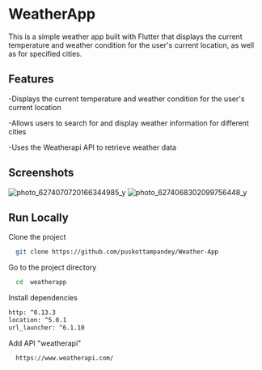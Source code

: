# WeatherApp

This is a simple weather app built with Flutter that displays the current temperature and weather condition for the user's current location, as well as for specified cities.

## Features

-Displays the current temperature and weather condition for the user's current location

-Allows users to search for and display weather information for different cities

-Uses the Weatherapi API to retrieve weather data

## Screenshots

![photo_6274070720166344985_y](https://github.com/puskottampandey/Weather-App/assets/83902408/2e337bd6-334b-4d9e-a40a-4746c12f2c09)
![photo_6274068302099756448_y](https://github.com/puskottampandey/Weather-App/assets/83902408/8378c586-758d-4f64-bc22-e60dba5775a0)

## Run Locally

Clone the project

```bash
  git clone https://github.com/puskottampandey/Weather-App
```

Go to the project directory

```bash
  cd  weatherapp

```

Install dependencies

```bash
http: ^0.13.3
location: ^5.0.1
url_launcher: ^6.1.10
```

Add API "weatherapi"

```bash
  https://www.weatherapi.com/

```
